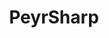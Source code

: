 ---
title: PeyrSharp
description: PeyrSharp is a C# library designed to make developers' job easier. All the news and information about PeyrSharp are available in this category.
image: PeyrSharp.png

# Badge style
style:
    background: "#00FF57"
    color: "#fff"
---